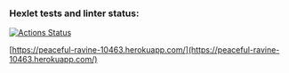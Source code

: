 ### Hexlet tests and linter status:
[![Actions Status](https://github.com/dzencot/backend-project-lvl4/workflows/hexlet-check/badge.svg)](https://github.com/dzencot/backend-project-lvl4/actions)

[https://peaceful-ravine-10463.herokuapp.com/](https://peaceful-ravine-10463.herokuapp.com/)
